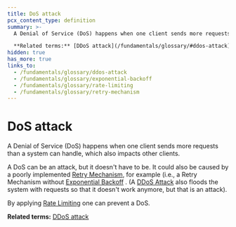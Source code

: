 ```yaml
---
title: DoS attack
pcx_content_type: definition
summary: >-
  A Denial of Service (DoS) happens when one client sends more requests than a system can handle, which also impacts other clients. A DoS can be an attack, but it doesn't have to be.<br><br>

  **Related terms:** [DDoS attack](/fundamentals/glossary/#ddos-attack)
hidden: true
has_more: true
links_to:
  - /fundamentals/glossary/ddos-attack
  - /fundamentals/glossary/exponential-backoff
  - /fundamentals/glossary/rate-limiting
  - /fundamentals/glossary/retry-mechanism
---
```


# DoS attack

A Denial of Service (DoS) happens when one client sends more requests than a system can handle, which also impacts other clients.

A DoS can be an attack, but it doesn't have to be. It could also be caused by a poorly implemented [Retry Mechanism](/fundamentals/glossary/retry-mechanism), for example (i.e., a Retry Mechanism without [Exponential Backoff](/fundamentals/glossary/exponential-backoff) . (A [DDoS Attack](/fundamentals/glossary/ddos-attack) also floods the system with requests so that it doesn't work anymore, but that is an attack).

By applying [Rate Limiting](/fundamentals/glossary/rate-limiting) one can prevent a DoS.

**Related terms:** [DDoS attack](/fundamentals/glossary/#ddos-attack)
